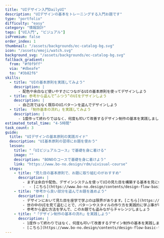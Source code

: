 ```yaml
---
title: "UIデザイン入門DailyUI"
description: "UIデザインの基本をトレーニングする入門お題です"
type: "portfolio"
difficulty: "easy"
category: "情報設計"
tags: ["UI入門", "ビジュアル"]
isPremium: false
order_index: 1
thumbnail: "/assets/backgrounds/ec-catalog-bg.svg"
icon: "/assets/emoji/watch.svg"
background_svg: "/assets/backgrounds/ec-catalog-bg.svg"
fallback_gradient:
  from: "#f0f9ff"
  via: "#dbeafe"
  to: "#3b82f6"
skills:
  - title: "UIの基本原則を実践してみよう"
    description: |
      - 配色や余白など使いやすさにつながるUIの基本原則を使ってデザインしよう
  - title: 参考から盗んで”ふつう”のUIをデザインしよう
    description: |
      - 自己流ではなく既存のUIパターンを盗んでデザインしよう
  - title: 「制作基本の流れ」を実践してみよう
    description: |
      - 1度作って終わりではなく、何度も叩いて改善するデザイン制作の基本を実践しましょう
estimated_total_time: "4-5時間"
task_count: 3
guide:
  title: "UIデザインの基本原則の実践ガイド"
  description: "UI基本原則の習得にお題を使おう"
  lesson:
    title: "「UIビジュアルコース」で基礎を身に着ける"
    image: ""
    description: "BONOのコースで基礎を身に着けよう"
    link: "https://www.bo-no.design/rdm/uivisual-course"
  steps:
    - title: "見た目の基本原則で、お題に取り組むのがおすすめ"
      description: |
        - まずは余白や配色、デザインシステムを使ってUIの見た目を構築する基本を見に付けましょう
        -  - [こちら](https://www.bo-no.design/contents/design-flow-basic-for-beginner-to-improving-your-design-skills)　から見た目と使いやすさの基本原則を学ぶことができます。
    - title: "参考から良い部分を盗んでお題を進めよう"
      description: |
        - デザインにおいて見た目を座学で学ぶのは限界があります。[こちら](https://www.bo-no.design/series/steel-design-sense)で良いデザインから学ぶ方法を身につけよう
        - 世の中のUIを見て盗むことで、パターンやスタイルの作り方を実践的に学ぶ事が可能です。
        - 参考から盗む方法を学んで、このお題でも盗みながらチャレンジしましょう
    - title: "「デザイン制作の基本の流れ」を実践しよう"
      description: |
        - 1度作って終わりではなく、何度も叩いて改善するデザイン制作の基本を実践しましょう
        - [こちら](https://www.bo-no.design/contents/design-flow-basic-for-beginner-to-improving-your-design-skills)　から基本フローを学べます
---
```

